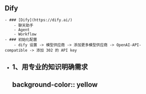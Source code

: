 ## Dify
	- ### [Dify](https://dify.ai/)
		- 聊天助手
		- Agent
		- Workflow
	- ### 初始化配置
		- dify 设置 -> 模型供应商 -> 添加更多模型供应商 -> OpenAI-API-compatible -> 添加 302 的 API key
- ## 1、用专业的知识明确需求
  background-color:: yellow
	-